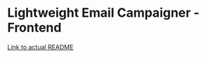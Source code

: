 # Lightweight Email Campaigner - Frontend

[Link to actual README](https://github.com/ackinc/lightweight-email-campaigner#readme)

